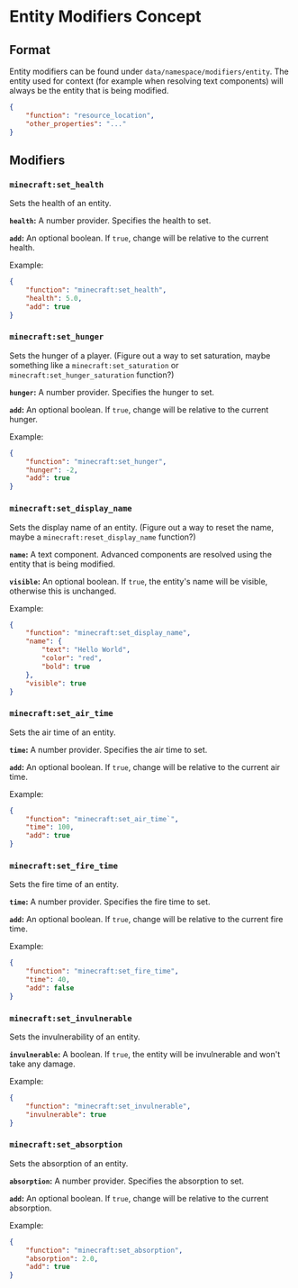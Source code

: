 # Entity Modifiers Concept

## Format

Entity modifiers can be found under `data/namespace/modifiers/entity`. The entity used for context (for example when resolving text components) will always be the entity that is being modified.

```json
{
    "function": "resource_location",
    "other_properties": "..."
}
```

## Modifiers

### `minecraft:set_health`

Sets the health of an entity.

**`health`:** A number provider. Specifies the health to set.

**`add`:** An optional boolean. If `true`, change will be relative to the current health.

Example:

```json
{
    "function": "minecraft:set_health",
    "health": 5.0,
    "add": true
}
```

### `minecraft:set_hunger`

Sets the hunger of a player. (Figure out a way to set saturation, maybe something like a `minecraft:set_saturation` or `minecraft:set_hunger_saturation` function?)

**`hunger`:** A number provider. Specifies the hunger to set.

**`add`:** An optional boolean. If `true`, change will be relative to the current hunger.

Example:

```json
{
    "function": "minecraft:set_hunger",
    "hunger": -2,
    "add": true
}
```

### `minecraft:set_display_name`

Sets the display name of an entity. (Figure out a way to reset the name, maybe a `minecraft:reset_display_name` function?)

**`name`:** A text component. Advanced components are resolved using the entity that is being modified.

**`visible`:** An optional boolean. If `true`, the entity's name will be visible, otherwise this is unchanged.

Example:

```json
{
    "function": "minecraft:set_display_name",
    "name": {
        "text": "Hello World",
        "color": "red",
        "bold": true
    },
    "visible": true
}
```

### `minecraft:set_air_time`

Sets the air time of an entity.

**`time`:** A number provider. Specifies the air time to set.

**`add`:** An optional boolean. If `true`, change will be relative to the current air time.

Example:

```json
{
    "function": "minecraft:set_air_time`",
    "time": 100,
    "add": true
}
```

### `minecraft:set_fire_time`

Sets the fire time of an entity.

**`time`:** A number provider. Specifies the fire time to set.

**`add`:** An optional boolean. If `true`, change will be relative to the current fire time.

Example:

```json
{
    "function": "minecraft:set_fire_time",
    "time": 40,
    "add": false
}
```

### `minecraft:set_invulnerable`

Sets the invulnerability of an entity.

**`invulnerable`:** A boolean. If `true`, the entity will be invulnerable and won't take any damage.

Example:

```json
{
    "function": "minecraft:set_invulnerable",
    "invulnerable": true
}
```

### `minecraft:set_absorption`

Sets the absorption of an entity.

**`absorption`:** A number provider. Specifies the absorption to set.

**`add`:** An optional boolean. If `true`, change will be relative to the current absorption.

Example:

```json
{
    "function": "minecraft:set_absorption",
    "absorption": 2.0,
	"add": true
}
```
